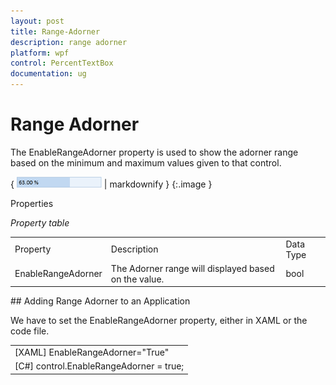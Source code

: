 ```yaml
---
layout: post
title: Range-Adorner
description: range adorner
platform: wpf
control: PercentTextBox 
documentation: ug
---
```


# Range Adorner

The EnableRangeAdorner property is used to show the adorner range based on the minimum and maximum values given to that control.

{ ![](Range-Adorner_images/Range-Adorner_img1.png) | markdownify }
{:.image }


Properties

_Property table_

<table>
<tr>
<td>
Property </td><td>
Description </td><td>
Data Type </td></tr>
<tr>
<td>
EnableRangeAdorner </td><td>
The Adorner range will displayed based on the value.</td><td>
bool </td></tr>
</table>
## Adding Range Adorner to an Application 

We have to set the EnableRangeAdorner property, either in XAML or the code file.

<table>
<tr>
<td>
[XAML]  EnableRangeAdorner="True"</td></tr>
<tr>
<td>
[C#]   control.EnableRangeAdorner = true;</td></tr>
</table>


